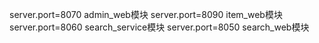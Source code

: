 server.port=8070 admin_web模块
server.port=8090 item_web模块
server.port=8060 search_service模块
server.port=8050 search_web模块
